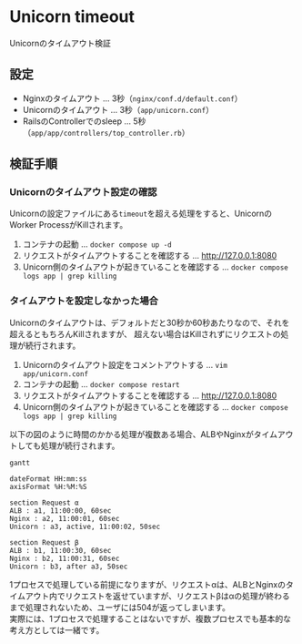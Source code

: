 # Unicorn timeout

Unicornのタイムアウト検証

## 設定

- Nginxのタイムアウト ... 3秒（`nginx/conf.d/default.conf`）
- Unicornのタイムアウト ... 3秒（`app/unicorn.conf`）
- RailsのControllerでのsleep ... 5秒（`app/app/controllers/top_controller.rb`）

## 検証手順

### Unicornのタイムアウト設定の確認

Unicornの設定ファイルにある`timeout`を超える処理をすると、UnicornのWorker ProcessがKillされます。

1. コンテナの起動 ... `docker compose up -d`
1. リクエストがタイムアウトすることを確認する ... <http://127.0.0.1:8080>
1. Unicorn側のタイムアウトが起きていることを確認する ... `docker compose logs app | grep killing`

### タイムアウトを設定しなかった場合

Unicornのタイムアウトは、デフォルトだと30秒か60秒あたりなので、それを超えるともちろんKillされますが、
超えない場合はKillされずにリクエストの処理が続行されます。

1. Unicornのタイムアウト設定をコメントアウトする ... `vim app/unicorn.conf`
1. コンテナの起動 ... `docker compose restart`
1. リクエストがタイムアウトすることを確認する ... <http://127.0.0.1:8080>
1. Unicorn側のタイムアウトが起きていることを確認する ... `docker compose logs app | grep killing`

以下の図のように時間のかかる処理が複数ある場合、ALBやNginxがタイムアウトしても処理が続行されます。  

```mermaid
gantt

dateFormat HH:mm:ss
axisFormat %H:%M:%S

section Request α
ALB : a1, 11:00:00, 60sec
Nginx : a2, 11:00:01, 60sec
Unicorn : a3, active, 11:00:02, 50sec

section Request β
ALB : b1, 11:00:30, 60sec
Nginx : b2, 11:00:31, 60sec
Unicorn : b3, after a3, 50sec
```

1プロセスで処理している前提になりますが、リクエストαは、ALBとNginxのタイムアウト内でリクエストを返せていますが、リクエストβはαの処理が終わるまで処理されないため、ユーザには504が返ってしまいます。  
実際には、1プロセスで処理することはないですが、複数プロセスでも基本的な考え方としては一緒です。
